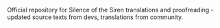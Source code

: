  Official repository for Silence of the Siren translations and proofreading - updated source texts from devs, translations from community. 
